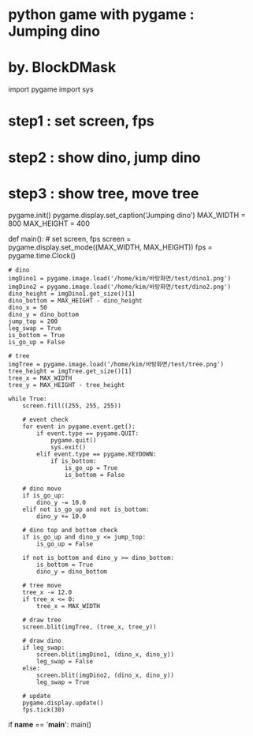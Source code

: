 # python game with pygame : Jumping dino
# by. BlockDMask
import pygame
import sys
 
# step1 : set screen, fps
# step2 : show dino, jump dino
# step3 : show tree, move tree
 
pygame.init()
pygame.display.set_caption('Jumping dino')
MAX_WIDTH = 800
MAX_HEIGHT = 400
 
 
def main():
    # set screen, fps
    screen = pygame.display.set_mode((MAX_WIDTH, MAX_HEIGHT))
    fps = pygame.time.Clock()
 
    # dino
    imgDino1 = pygame.image.load('/home/kim/바탕화면/test/dino1.png')
    imgDino2 = pygame.image.load('/home/kim/바탕화면/test/dino2.png')
    dino_height = imgDino1.get_size()[1]
    dino_bottom = MAX_HEIGHT - dino_height
    dino_x = 50
    dino_y = dino_bottom
    jump_top = 200
    leg_swap = True
    is_bottom = True
    is_go_up = False
 
    # tree
    imgTree = pygame.image.load('/home/kim/바탕화면/test/tree.png')
    tree_height = imgTree.get_size()[1]
    tree_x = MAX_WIDTH
    tree_y = MAX_HEIGHT - tree_height
 
    while True:
        screen.fill((255, 255, 255))
 
        # event check
        for event in pygame.event.get():
            if event.type == pygame.QUIT:
                pygame.quit()
                sys.exit()
            elif event.type == pygame.KEYDOWN:
                if is_bottom:
                    is_go_up = True
                    is_bottom = False
 
        # dino move
        if is_go_up:
            dino_y -= 10.0
        elif not is_go_up and not is_bottom:
            dino_y += 10.0
 
        # dino top and bottom check
        if is_go_up and dino_y <= jump_top:
            is_go_up = False
 
        if not is_bottom and dino_y >= dino_bottom:
            is_bottom = True
            dino_y = dino_bottom
 
        # tree move
        tree_x -= 12.0
        if tree_x <= 0:
            tree_x = MAX_WIDTH
 
        # draw tree
        screen.blit(imgTree, (tree_x, tree_y))
 
        # draw dino
        if leg_swap:
            screen.blit(imgDino1, (dino_x, dino_y))
            leg_swap = False
        else:
            screen.blit(imgDino2, (dino_x, dino_y))
            leg_swap = True
 
        # update
        pygame.display.update()
        fps.tick(30)
 
 
if __name__ == '__main__':
    main()
